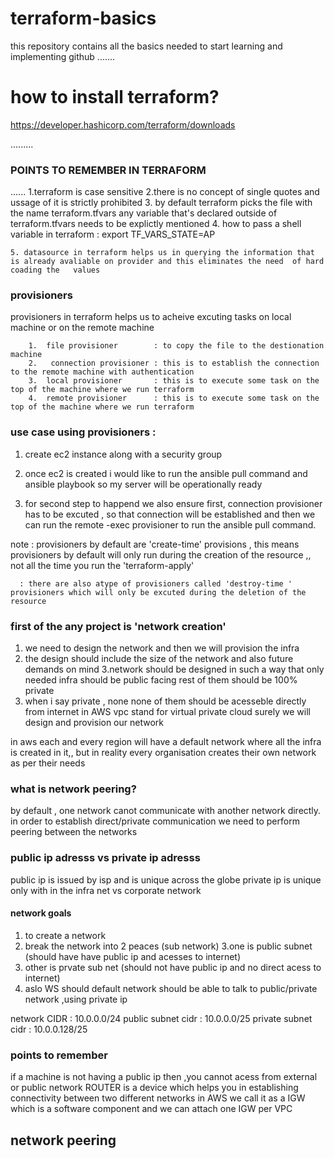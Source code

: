 # terraform-basics

this repository contains all the basics needed to start learning and implementing github
.......

# how to install terraform?
https://developer.hashicorp.com/terraform/downloads

.........

###   POINTS TO REMEMBER IN TERRAFORM
......
     1.terraform is case sensitive
     2.there is no concept of single quotes and ussage of it is strictly prohibited
    3. by default terraform picks the file with the name terraform.tfvars any variable that's declared outside of terraform.tfvars needs to be explictly mentioned
    4. how to pass a shell variable in terraform : export TF_VARS_STATE=AP

    5. datasource in terraform helps us in querying the information that is already avaliable on provider and this eliminates the need  of hard coading the   values


 ### provisioners   
 provisioners in terraform helps us to acheive excuting tasks on local machine or on the remote machine

        1.  file provisioner        : to copy the file to the destionation machine
        2.   connection provisioner : this is to establish the connection to the remote machine with authentication
        3.  local provisioner       : this is to execute some task on the top of the machine where we run terraform
        4.  remote provisioner      : this is to execute some task on the top of the machine where we run terraform


### use case using provisioners :
  1. create ec2 instance along with a security group 
  2.  once ec2 is created i would like to run the ansible pull command and ansible playbook so my server will be operationally ready

  3. for second step to happend we also ensure first, connection provisioner has to be excuted , so that connection will be established and then we can run the remote -exec provisioner to run the ansible pull command.


note : provisioners by default are 'create-time' provisions , this means provisioners by default will only run during the creation of the resource ,, not all the time you run the 'terraform-apply'

      : there are also atype of provisioners called 'destroy-time ' provisioners which will only be excuted during the deletion of the resource

### first of the any project is 'network creation'

1. we need to design the network and then we will provision the infra
2. the design should include the size of the network and also future demands on mind 
3.network should be designed in such a way that only needed infra should be public facing rest of them should be 100% private
4. when i say private , none none of them should be acesseble directly from internet
in AWS vpc stand for virtual private cloud
surely we will design and provision our network

in aws each and every region will have a default network where all the infra is created in it,, but in reality every organisation creates their own network as per their needs 


### what is network peering?
by default , one network canot communicate with another network directly. in order to establish direct/private communication we need to perform peering between the networks

### public ip adresss vs private ip adresss

public ip is issued by isp  and is unique across the globe
private ip is unique only with in the infra net vs corporate network

#### network goals

 1. to create a network
 2. break the network into 2 peaces (sub network)
 3.one is public subnet (should have have public  ip and acesses to internet)
 4. other is prvate sub net (should not have public ip and no direct acess to internet)
 5. aslo WS should default network should be able to talk to public/private network ,using private ip


   network CIDR :  10.0.0.0/24
   public subnet cidr :  10.0.0.0/25
   private subnet cidr : 10.0.0.128/25

### points to remember

if a machine is not having a public ip then ,you cannot acess from external or public network
ROUTER is a device which helps you in establishing connectivity between two different networks 
in AWS we call it as a IGW which is a software component and we can attach one IGW per VPC

## network peering